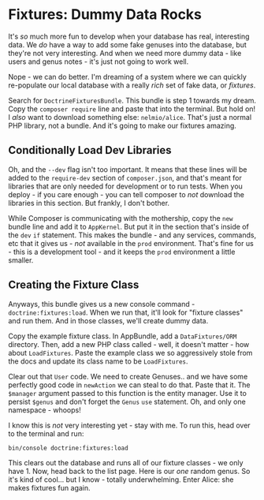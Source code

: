 # Fixtures: Dummy Data Rocks

It's *so* much more fun to develop when your database has real, interesting data.
We *do* have a way to add some fake genuses into the database, but they're not very
interesting. And when we need more dummy data - like users and genus notes -
it's just not going to work well.

Nope - we can do better. I'm dreaming of a system where we can quickly re-populate
our local database with a really *rich* set of fake data, or *fixtures*.

Search for `DoctrineFixturesBundle`. This bundle is step 1 towards my dream. Copy
the `composer require` line and paste that into the terminal. But hold on! I *also*
want to download something else: `nelmio/alice`. That's just a normal PHP library,
not a bundle. And it's going to make our fixtures amazing.

## Conditionally Load Dev Libraries

Oh, and the `--dev` flag isn't too important. It means that these lines will be added
to the `require-dev` section of `composer.json`, and that's meant for libraries that
are only needed for development or to run tests. When you deploy - if you care enough -
you can tell composer to *not* download the libraries in this section. But frankly,
I don't bother.

While Composer is communicating with the mothership, copy the `new` bundle line and
add it to `AppKernel`. But put it in the section that's inside of the `dev` `if`
statement. This makes the bundle - and any services, commands, etc that it gives
us - *not* available in the `prod` environment. That's fine for us - this is a development
tool - and it keeps the `prod` environment a little smaller.

## Creating the Fixture Class

Anyways, this bundle gives us a new console command - `doctrine:fixtures:load`. When
we run that, it'll look for "fixture classes" and run them. And in those classes,
we'll create dummy data.

Copy the example fixture class. In AppBundle, add a `DataFixtures/ORM` directory.
Then, add a new PHP class called - well, it doesn't matter - how about `LoadFixtures`.
Paste the example class we so aggressively stole from the docs and update its class
name to be `LoadFixtures`.

Clear out that `User` code. We need to create Genuses.. and we have some perfectly
good code in `newAction` we can steal to do that. Paste that it. The `$manager`
argument passed to this function is the entity manager. Use it to persist `$genus`
and don't forget the `Genus` `use` statement. Oh, and only one namespace - whoops!

I know this is *not* very interesting yet - stay with me. To run this, head over
to the terminal and run:

```bash
bin/console doctrine:fixtures:load
```

This clears out the database and runs all of our fixture classes - we only have 1.
Now, head back to the list page. Here is our *one* random genus. So it's kind of
cool... but I know - totally underwhelming. Enter Alice: she makes fixtures fun
again.
